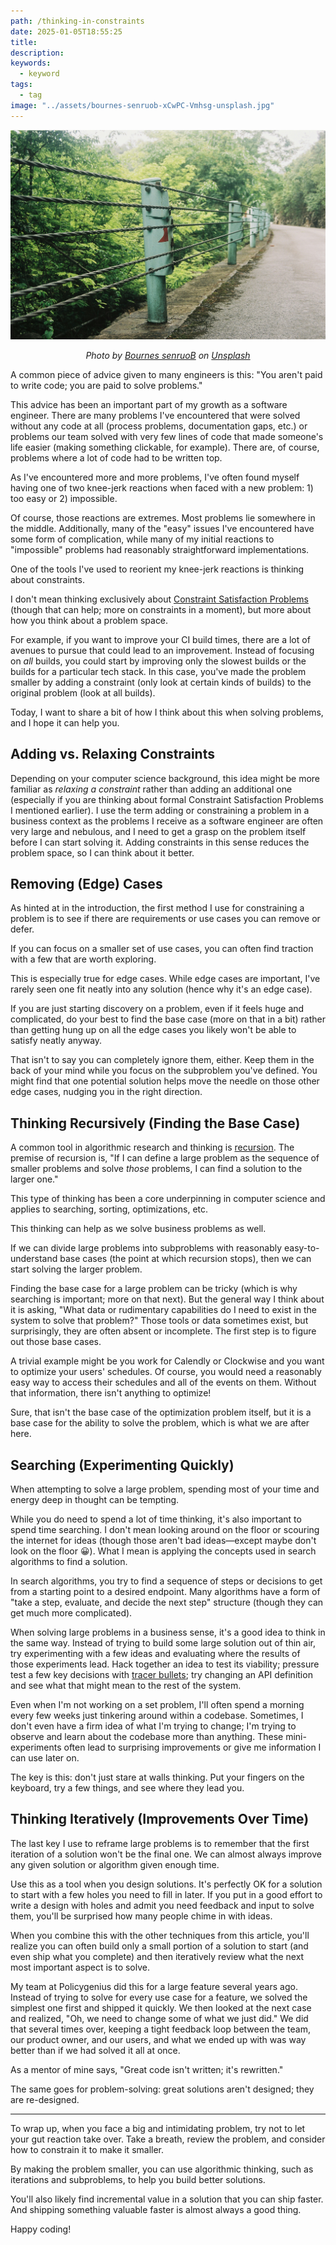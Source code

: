 ```yaml
---
path: /thinking-in-constraints
date: 2025-01-05T18:55:25
title: 
description: 
keywords:
  - keyword
tags:
  - tag
image: "../assets/bournes-senruob-xCwPC-Vmhsg-unsplash.jpg" 
---
```


<center>

![](../assets/bournes-senruob-xCwPC-Vmhsg-unsplash.jpg)

<span class="credit">

<i> 
    
Photo by <a href="https://unsplash.com/@0ruofei0?utm_content=creditCopyText&utm_medium=referral&utm_source=unsplash">Bournes senruoB</a> on <a href="https://unsplash.com/photos/a-green-fence-with-a-red-arrow-on-it-xCwPC-Vmhsg?utm_content=creditCopyText&utm_medium=referral&utm_source=unsplash">Unsplash</a>

</i>

</span>

</center>

A common piece of advice given to many engineers is this: "You aren't paid to write code; you are paid to solve problems."

This advice has been an important part of my growth as a software engineer. There are many problems I've encountered that were solved without any code at all (process problems, documentation gaps, etc.) or problems our team solved with very few lines of code that made someone's life easier (making something clickable, for example). There are, of course, problems where a lot of code had to be written top.

As I've encountered more and more problems, I've often found myself having one of two knee-jerk reactions when faced with a new problem: 1) too easy or 2) impossible.

Of course, those reactions are extremes. Most problems lie somewhere in the middle. Additionally, many of the "easy" issues I've encountered have some form of complication, while many of my initial reactions to "impossible" problems had reasonably straightforward implementations.

One of the tools I've used to reorient my knee-jerk reactions is thinking about constraints. 

I don't mean thinking exclusively about [Constraint Satisfaction Problems](https://en.wikipedia.org/wiki/Constraint_satisfaction_problem) (though that can help; more on constraints in a moment), but more about how you think about a problem space.

For example, if you want to improve your CI build times, there are a lot of avenues to pursue that could lead to an improvement. Instead of focusing on _all_ builds, you could start by improving only the slowest builds or the builds for a particular tech stack. In this case, you've made the problem smaller by adding a constraint (only look at certain kinds of builds) to the original problem (look at all builds). 

Today, I want to share a bit of how I think about this when solving problems, and I hope it can help you.

## Adding vs. Relaxing Constraints

Depending on your computer science background, this idea might be more familiar as _relaxing a constraint_ rather than adding an additional one (especially if you are thinking about formal Constraint Satisfaction Problems I mentioned earlier). I use the term adding or constraining a problem in a business context as the problems I receive as a software engineer are often very large and nebulous, and I need to get a grasp on the problem itself before I can start solving it. Adding constraints in this sense reduces the problem space, so I can think about it better.

## Removing (Edge) Cases

As hinted at in the introduction, the first method I use for constraining a problem is to see if there are requirements or use cases you can remove or defer. 

If you can focus on a smaller set of use cases, you can often find traction with a few that are worth exploring.

This is especially true for edge cases. While edge cases are important, I've rarely seen one fit neatly into any solution (hence why it's an edge case). 

If you are just starting discovery on a problem, even if it feels huge and complicated, do your best to find the base case (more on that in a bit) rather than getting hung up on all the edge cases you likely won't be able to satisfy neatly anyway.

That isn't to say you can completely ignore them, either. Keep them in the back of your mind while you focus on the subproblem you've defined. You might find that one potential solution helps move the needle on those other edge cases, nudging you in the right direction.

## Thinking Recursively (Finding the Base Case)

A common tool in algorithmic research and thinking is  [recursion](https://en.wikipedia.org/wiki/Recursion#In_computer_science). The premise of recursion is, "If I can define a large problem as the sequence of smaller problems and solve _those_ problems, I can find a solution to the larger one." 

This type of thinking has been a core underpinning in computer science and applies to searching, sorting, optimizations, etc. 

This thinking can help as we solve business problems as well. 

If we can divide large problems into subproblems with reasonably easy-to-understand base cases (the point at which recursion stops), then we can start solving the larger problem.

Finding the base case for a large problem can be tricky (which is why searching is important; more on that next). But the general way I think about it is asking, "What data or rudimentary capabilities do I need to exist in the system to solve that problem?" Those tools or data sometimes exist, but surprisingly, they are often absent or incomplete. The first step is to figure out those base cases.

A trivial example might be you work for Calendly or Clockwise and you want to optimize your users' schedules. Of course, you would need a reasonably easy way to access their schedules and all of the events on them. Without that information, there isn't anything to optimize!

Sure, that isn't the base case of the optimization problem itself, but it is a base case for the ability to solve the problem, which is what we are after here.

## Searching (Experimenting Quickly)

When attempting to solve a large problem, spending most of your time and energy deep in thought can be tempting.

While you do need to spend a lot of time thinking, it's also important to spend time searching. I don't mean looking around on the floor or scouring the internet for ideas (though those aren't bad ideas—except maybe don't look on the floor 😀). What I mean is applying the concepts used in search algorithms to find a solution. 

In search algorithms, you try to find a sequence of steps or decisions to get from a starting point to a desired endpoint. Many algorithms have a form of "take a step, evaluate, and decide the next step" structure (though they can get much more complicated).

When solving large problems in a business sense, it's a good idea to think in the same way. Instead of trying to build some large solution out of thin air, try experimenting with a few ideas and evaluating where the results of those experiments lead. Hack together an idea to test its viability; pressure test a few key decisions with [tracer bullets](https://wiki.c2.com/?TracerBullets); try changing an API definition and see what that might mean to the rest of the system.

Even when I'm not working on a set problem, I'll often spend a morning every few weeks just tinkering around within a codebase. Sometimes, I don't even have a firm idea of what I'm trying to change; I'm trying to observe and learn about the codebase more than anything. These mini-experiments often lead to surprising improvements or give me information I can use later on.

The key is this: don't just stare at walls thinking. Put your fingers on the keyboard, try a few things, and see where they lead you.

## Thinking Iteratively (Improvements Over Time)

The last key I use to reframe large problems is to remember that the first iteration of a solution won't be the final one. We can almost always improve any given solution or algorithm given enough time. 

Use this as a tool when you design solutions. It's perfectly OK for a solution to start with a few holes you need to fill in later. If you put in a good effort to write a design with holes and admit you need feedback and input to solve them, you'll be surprised how many people chime in with ideas.

When you combine this with the other techniques from this article, you'll realize you can often build only a small portion of a solution to start (and even ship what you complete) and then iteratively review what the next most important aspect is to solve. 

My team at Policygenius did this for a large feature several years ago. Instead of trying to solve for every use case for a feature, we solved the simplest one first and shipped it quickly. We then looked at the next case and realized, "Oh, we need to change some of what we just did." We did that several times over, keeping a tight feedback loop between the team, our product owner, and our users, and what we ended up with was way better than if we had solved it all at once.

As a mentor of mine says, "Great code isn't written; it's rewritten." 

The same goes for problem-solving: great solutions aren't designed; they are re-designed.

--- 

To wrap up, when you face a big and intimidating problem, try not to let your gut reaction take over. Take a breath, review the problem, and consider how to constrain it to make it smaller.

By making the problem smaller, you can use algorithmic thinking, such as iterations and subproblems, to help you build better solutions. 

You'll also likely find incremental value in a solution that you can ship faster. And shipping something valuable faster is almost always a good thing. 

Happy coding!











